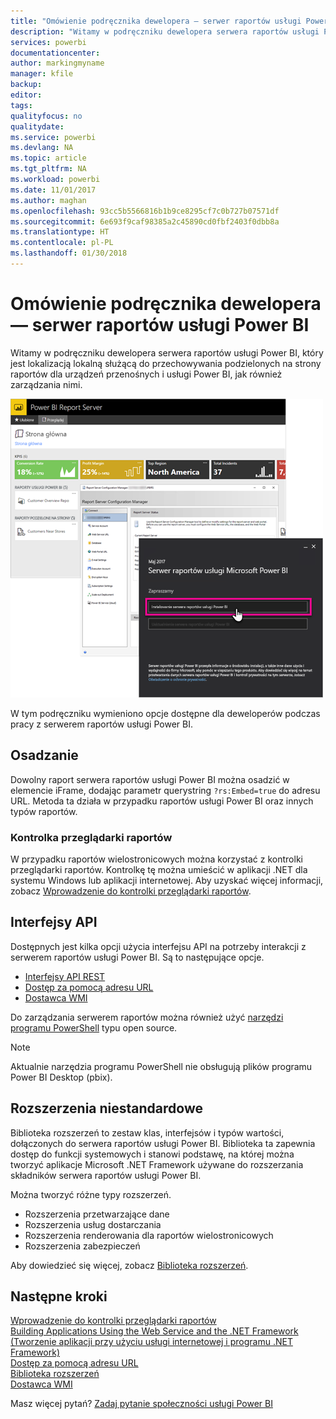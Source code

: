 ```yaml
---
title: "Omówienie podręcznika dewelopera — serwer raportów usługi Power BI"
description: "Witamy w podręczniku dewelopera serwera raportów usługi Power BI, który jest lokalizacją lokalną służącą do przechowywania podzielonych na strony raportów dla urządzeń przenośnych i usługi Power BI, jak również zarządzania nimi."
services: powerbi
documentationcenter: 
author: markingmyname
manager: kfile
backup: 
editor: 
tags: 
qualityfocus: no
qualitydate: 
ms.service: powerbi
ms.devlang: NA
ms.topic: article
ms.tgt_pltfrm: NA
ms.workload: powerbi
ms.date: 11/01/2017
ms.author: maghan
ms.openlocfilehash: 93cc5b5566816b1b9ce8295cf7c0b727b07571df
ms.sourcegitcommit: 6e693f9caf98385a2c45890cd0fbf2403f0dbb8a
ms.translationtype: HT
ms.contentlocale: pl-PL
ms.lasthandoff: 01/30/2018
---
```

# <a name="developer-handbook-overview-power-bi-report-server"></a>Omówienie podręcznika dewelopera — serwer raportów usługi Power BI
Witamy w podręczniku dewelopera serwera raportów usługi Power BI, który jest lokalizacją lokalną służącą do przechowywania podzielonych na strony raportów dla urządzeń przenośnych i usługi Power BI, jak również zarządzania nimi.

![](media/developer-handbook-overview/admin-handbook.png)

W tym podręczniku wymieniono opcje dostępne dla deweloperów podczas pracy z serwerem raportów usługi Power BI.

## <a name="embedding"></a>Osadzanie
Dowolny raport serwera raportów usługi Power BI można osadzić w elemencie iFrame, dodając parametr querystring `?rs:Embed=true` do adresu URL. Metoda ta działa w przypadku raportów usługi Power BI oraz innych typów raportów.

### <a name="report-viewer-control"></a>Kontrolka przeglądarki raportów
W przypadku raportów wielostronicowych można korzystać z kontrolki przeglądarki raportów. Kontrolkę tę można umieścić w aplikacji .NET dla systemu Windows lub aplikacji internetowej. Aby uzyskać więcej informacji, zobacz [Wprowadzenie do kontrolki przeglądarki raportów](https://docs.microsoft.com/sql/reporting-services/application-integration/integrating-reporting-services-using-reportviewer-controls-get-started).

## <a name="apis"></a>Interfejsy API
Dostępnych jest kilka opcji użycia interfejsu API na potrzeby interakcji z serwerem raportów usługi Power BI. Są to następujące opcje.

* [Interfejsy API REST](rest-api.md)
* [Dostęp za pomocą adresu URL](https://docs.microsoft.com/sql/reporting-services/url-access-ssrs)
* [Dostawca WMI](https://docs.microsoft.com/sql/reporting-services/wmi-provider-library-reference/reporting-services-wmi-provider-library-reference-ssrs)

Do zarządzania serwerem raportów można również użyć [narzędzi programu PowerShell](https://github.com/Microsoft/ReportingServicesTools) typu open source.

> [!NOTE]
> Aktualnie narzędzia programu PowerShell nie obsługują plików programu Power BI Desktop (pbix).
> 
> 

## <a name="custom-extensions"></a>Rozszerzenia niestandardowe
Biblioteka rozszerzeń to zestaw klas, interfejsów i typów wartości, dołączonych do serwera raportów usługi Power BI. Biblioteka ta zapewnia dostęp do funkcji systemowych i stanowi podstawę, na której można tworzyć aplikacje Microsoft .NET Framework używane do rozszerzania składników serwera raportów usługi Power BI.

Można tworzyć różne typy rozszerzeń.

* Rozszerzenia przetwarzające dane
* Rozszerzenia usług dostarczania
* Rozszerzenia renderowania dla raportów wielostronicowych
* Rozszerzenia zabezpieczeń

Aby dowiedzieć się więcej, zobacz [Biblioteka rozszerzeń](https://docs.microsoft.com/sql/reporting-services/extensions/reporting-services-extension-library).

## <a name="next-steps"></a>Następne kroki
[Wprowadzenie do kontrolki przeglądarki raportów](https://docs.microsoft.com/sql/reporting-services/application-integration/integrating-reporting-services-using-reportviewer-controls-get-started)  
[Building Applications Using the Web Service and the .NET Framework (Tworzenie aplikacji przy użyciu usługi internetowej i programu .NET Framework)](https://docs.microsoft.com/sql/reporting-services/report-server-web-service/net-framework/building-applications-using-the-web-service-and-the-net-framework)  
[Dostęp za pomocą adresu URL](https://docs.microsoft.com/sql/reporting-services/url-access-ssrs)  
[Biblioteka rozszerzeń](https://docs.microsoft.com/sql/reporting-services/extensions/reporting-services-extension-library)  
[Dostawca WMI](https://docs.microsoft.com/sql/reporting-services/wmi-provider-library-reference/reporting-services-wmi-provider-library-reference-ssrs)

Masz więcej pytań? [Zadaj pytanie społeczności usługi Power BI](https://community.powerbi.com/)

